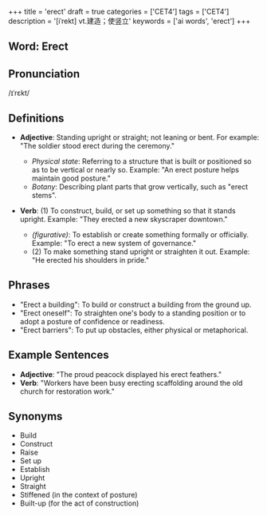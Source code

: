 +++
title = 'erect'
draft = true
categories = ['CET4']
tags = ['CET4']
description = '[iˈrekt] vt.建造；使竖立'
keywords = ['ai words', 'erect']
+++

## Word: Erect

## Pronunciation
/ɪˈrɛkt/

## Definitions
- **Adjective**: Standing upright or straight; not leaning or bent. For example: "The soldier stood erect during the ceremony."
  - *Physical state*: Referring to a structure that is built or positioned so as to be vertical or nearly so. Example: "An erect posture helps maintain good posture."
  - *Botany*: Describing plant parts that grow vertically, such as "erect stems".
  
- **Verb**: (1) To construct, build, or set up something so that it stands upright. Example: "They erected a new skyscraper downtown."
  - *(figurative)*: To establish or create something formally or officially. Example: "To erect a new system of governance."
  - (2) To make something stand upright or straighten it out. Example: "He erected his shoulders in pride."

## Phrases
- "Erect a building": To build or construct a building from the ground up.
- "Erect oneself": To straighten one's body to a standing position or to adopt a posture of confidence or readiness.
- "Erect barriers": To put up obstacles, either physical or metaphorical.

## Example Sentences
- **Adjective**: "The proud peacock displayed his erect feathers."
- **Verb**: "Workers have been busy erecting scaffolding around the old church for restoration work."

## Synonyms
- Build
- Construct
- Raise
- Set up
- Establish
- Upright
- Straight
- Stiffened (in the context of posture)
- Built-up (for the act of construction)
